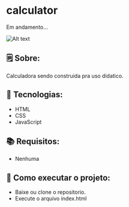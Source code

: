 # calculator
 Em andamento...

![Alt text](?calculadora.PNG?raw=true "Title")

## 🗒 Sobre:
Calculadora sendo construida pra uso didatico.

## 🔨 Tecnologias:
- HTML
- CSS
- JavaScript

## 📚 Requisitos:
- Nenhuma

## 🏁 Como executar o projeto:
- Baixe ou clone o repositorio.
- Execute o arquivo index.html
